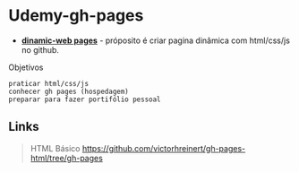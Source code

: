 # Udemy-gh-pages
- __[dinamic-web pages](https://github.com/victorhreinert/gh-pages-html/tree/gh-pages)__ - próposito é criar pagina dinâmica com html/css/js no github.


Objetivos

    
    praticar html/css/js
    conhecer gh pages (hospedagem)
    preparar para fazer portifólio pessoal
    
   
## Links
> HTML Básico
https://github.com/victorhreinert/gh-pages-html/tree/gh-pages


    
